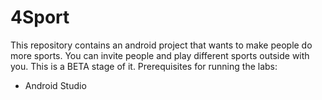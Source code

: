 # 4Sport
This repository contains an android project that wants to make people do more sports. You can invite people and play different sports outside with you. This is a BETA stage of it.
Prerequisites for running the labs:
* Android Studio

